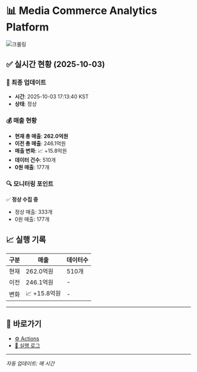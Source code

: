 # 📊 Media Commerce Analytics Platform

![크롤링](https://img.shields.io/badge/크롤링-정상-green)

## ✅ 실시간 현황 (2025-10-03)

### 📍 최종 업데이트
- **시간**: 2025-10-03 17:13:40 KST
- **상태**: 정상

### 💰 매출 현황
- **현재 총 매출**: **262.0억원**
- **이전 총 매출**: 246.1억원
- **매출 변화**: 📈 +15.8억원
- **데이터 건수**: 510개
- **0원 매출**: 177개

### 🔍 모니터링 포인트

✅ **정상 수집 중**
- 정상 매출: 333개
- 0원 매출: 177개


## 📈 실행 기록

| 구분 | 매출 | 데이터수 |
|------|------|----------|
| 현재 | 262.0억원 | 510개 |
| 이전 | 246.1억원 | - |
| 변화 | 📈 +15.8억원 | - |

---

## 🔗 바로가기

- [⚙️ Actions](../../actions)
- [📝 실행 로그](../../actions/workflows/daily_scraping.yml)

---

*자동 업데이트: 매 시간*
